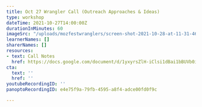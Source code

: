 ```yaml
---
title: Oct 27 Wrangler Call (Outreach Approaches & Ideas)
type: workshop
dateTime: 2021-10-27T14:00:00Z
durationInMinutes: 60
imageSrc: "/uploads/mozfestwranglers/screen-shot-2021-10-28-at-11-31-46-pm.png"
learnerNames: []
sharerNames: []
resources:
- text: Call Notes
  href: https://docs.google.com/document/d/1yxyrsZlH-iClsi1dBai1bBUVb0iH4fzyIWxIotDMc58/edit#
cta:
  text: ''
  href: ''
youtubeRecordingID: ''
panoptoRecordingID: e4e75f9a-79fb-4595-a8f4-adce00fd0f9c

---
```

